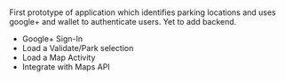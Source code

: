 # 
First prototype of application which identifies parking locations and uses google+ and wallet to authenticate users. Yet to add backend.

  * Google+ Sign-In
  * Load a Validate/Park selection
  * Load a Map Activity
  * Integrate with Maps API 

